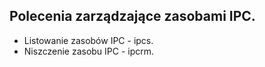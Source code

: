 ## Polecenia zarządzające zasobami IPC.
- Listowanie zasobów IPC - ipcs.
- Niszczenie zasobu IPC - ipcrm.